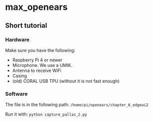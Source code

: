 # max_openears

## Short tutorial

### Hardware
Make sure you have the following:
- Raspberry Pi 4 or newer
- Microphone. We use a UMIK.
- Antenna to receive WiFi
- Casing
- (old) CORAL USB TPU (without it is not fast enough)

### Software
The file is in the following path:
``/home/pi/openears/chapter_6_edgeai2``

Run it with:
``python capture_pallas_2.py``

